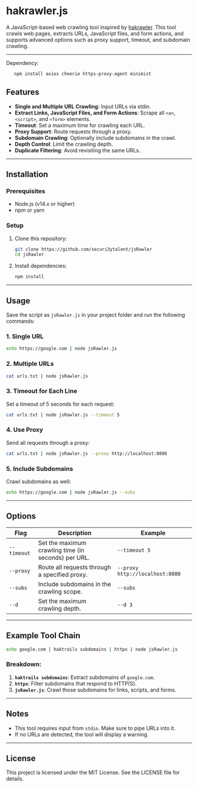 # hakrawler.js



A JavaScript-based web crawling tool inspired by [hakrawler](https://github.com/hakluke/hakrawler). This tool crawls web pages, extracts URLs, JavaScript files, and form actions, and supports advanced options such as proxy support, timeout, and subdomain crawling.

---

Dependency:
```bash
   npm install axios cheerio https-proxy-agent minimist
   ```


## Features

- **Single and Multiple URL Crawling**: Input URLs via stdin.
- **Extract Links, JavaScript Files, and Form Actions**: Scrape all `<a>`, `<script>`, and `<form>` elements.
- **Timeout**: Set a maximum time for crawling each URL.
- **Proxy Support**: Route requests through a proxy.
- **Subdomain Crawling**: Optionally include subdomains in the crawl.
- **Depth Control**: Limit the crawling depth.
- **Duplicate Filtering**: Avoid revisiting the same URLs.

---

## Installation

### Prerequisites
- Node.js (v14.x or higher)
- npm or yarn

### Setup
1. Clone this repository:
   ```bash
   git clone https://github.com/securi3ytalent/jsRawler
   cd jsRawler
   ```
2. Install dependencies:
   ```bash
   npm install
   ```

---

## Usage

Save the script as `jsRawler.js` in your project folder and run the following commands:

### 1. Single URL
```bash
echo https://google.com | node jsRawler.js
```

### 2. Multiple URLs
```bash
cat urls.txt | node jsRawler.js
```

### 3. Timeout for Each Line
Set a timeout of 5 seconds for each request:
```bash
cat urls.txt | node jsRawler.js --timeout 5
```

### 4. Use Proxy
Send all requests through a proxy:
```bash
cat urls.txt | node jsRawler.js --proxy http://localhost:8080
```

### 5. Include Subdomains
Crawl subdomains as well:
```bash
echo https://google.com | node jsRawler.js --subs
```

---

## Options

| Flag               | Description                                                                 | Example                              |
|--------------------|-----------------------------------------------------------------------------|--------------------------------------|
| `--timeout`        | Set the maximum crawling time (in seconds) per URL.                        | `--timeout 5`                        |
| `--proxy`          | Route all requests through a specified proxy.                              | `--proxy http://localhost:8080`      |
| `--subs`           | Include subdomains in the crawling scope.                                  | `--subs`                             |
| `--d`              | Set the maximum crawling depth.                                            | `--d 3`                              |

---

## Example Tool Chain

```bash
echo google.com | haktrails subdomains | httpx | node jsRawler.js
```

### Breakdown:
1. **`haktrails subdomains`**: Extract subdomains of `google.com`.
2. **`httpx`**: Filter subdomains that respond to HTTP(S).
3. **`jsRawler.js`**: Crawl those subdomains for links, scripts, and forms.

---

## Notes

- This tool requires input from `stdin`. Make sure to pipe URLs into it.
- If no URLs are detected, the tool will display a warning.

---

## License

This project is licensed under the MIT License. See the LICENSE file for details.

